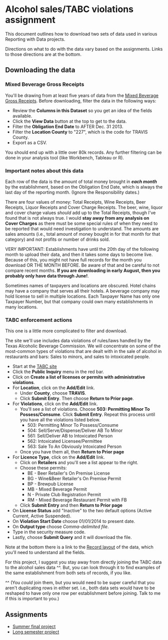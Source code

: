 # Alcohol sales/TABC violations assignment

This document outlines how to download two sets of data used in various Reporting with Data projects.

Directions on what to do with the data vary based on the assignments. Links to those directions are at the bottom.

## Downloading the data

### Mixed Beverage Gross Receipts

You'll be drawing from at least five years of data from the [Mixed Beverage Gross Receipts](https://data.texas.gov/Government-and-Taxes/Mixed-Beverage-Gross-Receipts/naix-2893). Before downloading, filter the data in the following ways:

- Review the **Columns in this Dataset** so you get an idea of the fields available.
- Click the **View Data** button at the top to get to the data.
- Filter the **Obligation End Date** to AFTER Dec. 31 2013.
- Filter the **Location County** to "227", which is the code for TRAVIS County.
- Export as a CSV.

You should end up with a little over 80k records. Any further filtering can be done in your analysis tool (like Workbench, Tableau or R).

### Important notes about this data

Each row of the data is the amount of total money brought in **_each month_** by the establishment, based on the Obligation End Date, which is always the last day of the reporting month. (Ignore the Responsibility dates.)

There are four values of money: Total Receipts, Wine Receipts, Beer Receipts, Liquor Receipts and Cover Charge Receipts. The beer, wine, liquor and cover charge values _should_ add up to the Total Receipts, though I've found that is not always true. I would **stay away from any analysis on Cover Charges** as there must be some special rules of when they need to be reported that would need investigation to understand. The amounts are sales amounts (i.e., total amount of money bought in for that month for that category) and not profits or number of drinks sold.

VERY IMPORTANT: Establishments have until the 20th day of the following month to upload their data, and then it takes some days to become live. Because of this, you might not have full records for the month you download OR THE MONTH BEFORE. Be aware of that and be careful to not compare recent months. **If you are downloading in early August, then you probably only have data through June!**.

Sometimes names of taxpayers and locations are obscured. Hotel chains may have a company that serves all their hotels. A beverage company may hold license to sell in multiple locations. Each Taxpayer Name has only one Taxpayer Number, but that company could own many establishments in many locations.

### TABC enforcement actions

This one is a little more complicated to filter and download.

The site we'll use includes data violations of rules/laws handled by the Texas Alcoholic Beverage Commission. We will concentrate on some of the most-common types of violations that are dealt with in the sale of alcohol in restaurants and bars: Sales to minors, and sales to intoxicated people.

- Start at the [TABC site](https://www.tabc.state.tx.us/enforcement/index.asp)
- Click the **Public Inquiry** menu in the red bar.
- Click on **Create a list of licenses or permits with administrative violations**.
- For **Location**, click on the **Add/Edit** link.
  - Under **County**, choose **TRAVIS**.
  - Click **Submit Entry**. Then choose **Return to Prior page**.
- For **Violations**, click on the **Add/Edit** link.
  - You'll see a list of violations. Choose **503: Permitting Minor To Possess/Consume**. Click **Submit Entry**. Repeat this process until you have all the violations listed below.
    - 503: Permitting Minor To Possess/Consume
    - 504: Sell/Serve/Dispense/Deliver AB To Minor
    - 561: Sell/Deliver AB to Intoxicated Person
    - 562: Intoxicated Licensee/Permittee
    - 563: Sale To An Obviously Intoxicated Person
  - Once you have them all, then **Return to Prior page**
- For **Licence Type**, click on the **Add/Edit** link.
  - Click on **Retailers** and you'll see a list appear to the right.
  - Choose these permits:
    - BE - Beer Retailer's On Premise License
    - BG - Wine&Beer Retailer's On Premise Permit
    - BP - Brewpub License
    - MB - Mixed Beverage Permit
    - N - Private Club Registration Permit
    - RM - Mixed Beverage Restaurant Permit with FB
  - Click **Submit Entry** and then **Return to Prior page**
- On **License Status** add "Inactive" to the two default options (Active Current, Active Suspended).
- On **Violation Start Date** choose 01/01/2014 to present date.
- On **Output type** choose _Comma-delimited file_.
- Type in the security measure code.
- Lastly, choose **Submit Query** and it will download the file.

Note at the bottom there is a link to the [Record layout](https://www.tabc.texas.gov/public_Inquiry/admin_violations_record_layout.asp) of the data, which you'll need to understand all the fields.

For this project, I suggest you stay away from directly joining the TABC data to the alcohol sales data ^^. But, you can look through it to find examples of the same establishment from both sets of records, if you like.

^^ (You _could_ join them, but you would need to be super careful that you aren't duplicating rows in either set. i.e., both data sets would have to be reshaped to have only one row per establishment before joining. Talk to me if this is important to you.)

## Assignments

- [Summer final project](rubric-summer.md)
- [Long semester project](rubric-long-semester.md)
